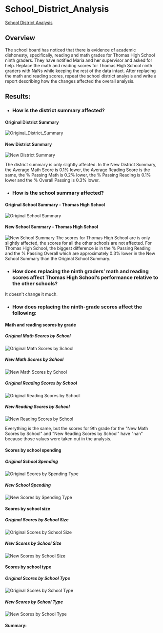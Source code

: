 # School_District_Analysis
[School District Analysis](./PyCitySchools_Challenge.ipynb)

## Overview
The school board has noticed that there is evidence of academic dishonesty, specifically, reading and math grades for Thomas High School ninth graders. They have notified Maria and her supervisor and asked for help. Replace the math and reading scores for Thomas High School ninth graders with NaNs while keeping the rest of the data intact. After replacing the math and reading scores, repeat the school district analysis and write a report describing how the changes affected the overall analysis.


## Results: 
- ### How is the district summary affected?
#### Original District Summary
![Original_District_Summary](./Images/Original_District_Summary.png)
#### New District Summary
![New District Summary](./Images/New_District_Summary.png)

The district summary is only slightly affected. In the New District Summary, the Average Math Score is 0.1% lower, the Average Reading Score is the same, the % Passing Math is 0.2% lower, the % Passing Reading is 0.1% lower and the % Overall Passing is 0.3% lower.

- ### How is the school summary affected?
#### Original School Summary - Thomas High School
![Original School Summary](./Images/Original_School_Summary.png)
#### New School Summary - Thomas High School
![New School Summary](./Images/New_School_Summary.png)
The scores for Thomas High School are is only slightly affected, the scores for all the other schools are not affected. For Thomas High School, the biggest difference is in the % Passing Reading and the % Passing Overall which are approximately 0.3% lower in the New School Summary than the Original School Summary.

- ### How does replacing the ninth graders’ math and reading scores affect Thomas High School’s performance relative to the other schools?
It doesn't change it much.

- ### How does replacing the ninth-grade scores affect the following:
#### Math and reading scores by grade
##### Original Math Scores by School
![Original Math Scores by School](./Images/Original_Math_Scores_by_Grade.png)
##### New Math Scores by School
![New Math Scores by School](./Images/New_Math_Scores_by_Grade.png)

##### Original Reading Scores by School
![Original Reading Scores by School](./Images/Original_Reading_Scores_by_Grade.png)

##### New Reading Scores by School
![New Reading Scores by School](./Images/New_Reading_Scores_by_Grade.png)

Everything is the same, but the scores for 9th grade for the "New Math Scores by School" and "New Reading Scores by School" have "nan" because those values were taken out in the analysis.

#### Scores by school spending
##### Original School Spending
![Original Scores by Spending Type](./Images/Original_Scores_by_Spending_Type.png)

##### New School Spending
![New Scores by Spending Type](./Images/New_Scores_by_Spending_Type.png)

#### Scores by school size
##### Original Scores by School Size
![Original Scores by School Size](./Images/Original_Scores_by_Size_Type.png)

##### New Scores by School Size
![New Scores by School Size](./Images/New_Scores_by_Size_Type.png)

#### Scores by school type
##### Original Scores by School Type
![Original Scores by School Type](./Images/Original_Scores_by_School_Type.png)

##### New Scores by School Type
![New Scores by School Type](./Images/New_Scores_by_School_Type.png)

#### Summary:
